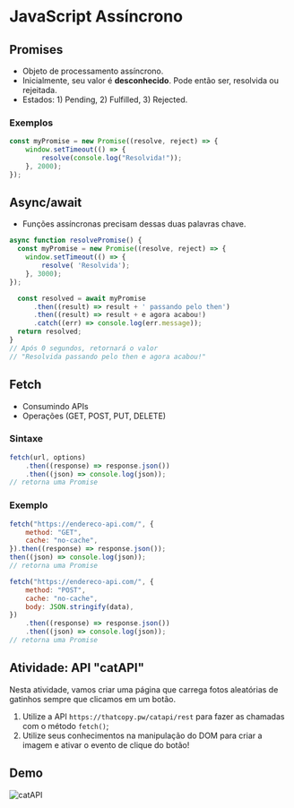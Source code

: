 # JavaScript Assíncrono

## Promises

-   Objeto de processamento assíncrono.
-   Inicialmente, seu valor é **desconhecido**. Pode então ser, resolvida ou rejeitada.
-   Estados: 1) Pending, 2) Fulfilled, 3) Rejected.

### Exemplos

```javascript
const myPromise = new Promise((resolve, reject) => {
    window.setTimeout(() => {
        resolve(console.log("Resolvida!"));
    }, 2000);
});
```

## Async/await

-   Funções assíncronas precisam dessas duas palavras chave.

```javascript
async function resolvePromise() {
  const myPromise = new Promise((resolve, reject) => {
    window.setTimeout(() => {
        resolve( 'Resolvida');
    }, 3000);
});

  const resolved = await myPromise
      .then((result) => result + ' passando pelo then')
      .then((result) => result + e agora acabou!)
      .catch((err) => console.log(err.message));
  return resolved;
}
// Após 0 segundos, retornará o valor
// "Resolvida passando pelo then e agora acabou!"
```

## Fetch

-   Consumindo APIs
-   Operações (GET, POST, PUT, DELETE)

### Sintaxe

```javascript
fetch(url, options)
    .then((response) => response.json())
    .then((json) => console.log(json));
// retorna uma Promise
```

### Exemplo

```javascript
fetch("https://endereco-api.com/", {
    method: "GET",
    cache: "no-cache",
}).then((response) => response.json());
then((json) => console.log(json));
// retorna uma Promise
```

```javascript
fetch("https://endereco-api.com/", {
    method: "POST",
    cache: "no-cache",
    body: JSON.stringify(data),
})
    .then((response) => response.json())
    .then((json) => console.log(json));
// retorna uma Promise
```

## Atividade: API "catAPI"

Nesta atividade, vamos criar uma página que carrega fotos aleatórias de gatinhos sempre que clicamos em um botão.

1. Utilize a API `https://thatcopy.pw/catapi/rest` para fazer as chamadas com o método `fetch()`;
2. Utilize seus conhecimentos na manipulação do DOM para criar a imagem e ativar o evento de clique do botão!

## Demo

![catAPI](./demo.gif)
